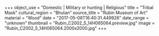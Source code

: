 +++
object_use = "Domestic | Military or hunting | Religious"
title = "Tribal Mask"
cultural_region = "Bhutan"
source_title = "Rubin Museum of Art"
material = "Wood"
date = "2017-05-08T16:40:31.449926"
date_range = "unknown"
thumbnail = "Rubin_C2002_5_14H065064.preview.jpg"
image = "Rubin_C2002_5_14H065064.2000x2000.jpg"
+++
